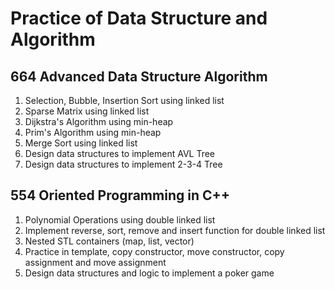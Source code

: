 # Practice of Data Structure and Algorithm

## 664 Advanced Data Structure Algorithm

1. Selection, Bubble, Insertion Sort using linked list
2. Sparse Matrix using linked list
3. Dijkstra's Algorithm using min-heap
4. Prim's Algorithm using min-heap
5. Merge Sort using linked list
6. Design data structures to implement AVL Tree
7. Design data structures to implement 2-3-4 Tree

## 554 Oriented Programming in C++

1. Polynomial Operations using double linked list
2. Implement reverse, sort, remove and insert function for double linked list
3. Nested STL containers (map, list, vector)
4. Practice in template, copy constructor, move constructor, copy assignment and move assignment
5. Design data structures and logic to implement a poker game
